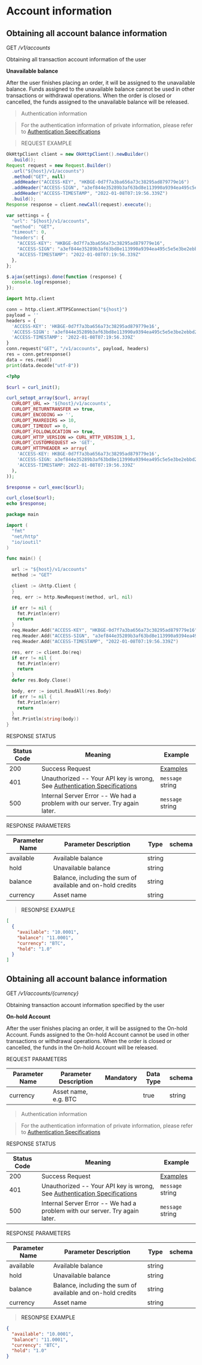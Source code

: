 # Account information

## Obtaining all account balance information

<font class="httpget">GET</font> */v1/accounts*


Obtaining all transaction account information of the user

**Unavailable balance**

After the user finishes placing an order, it will be assigned to the unavailable balance. Funds assigned to the unavailable balance cannot be used in other transactions or withdrawal operations. When the order is closed or cancelled, the funds assigned to the unavailable balance will be released.

> Authentication information

> For the authentication information of private information, please refer to [Authentication Specifications](#auth)

> REQUEST EXAMPLE

```java
OkHttpClient client = new OkHttpClient().newBuilder()
  .build();
Request request = new Request.Builder()
  .url("${host}/v1/accounts")
  .method("GET", null)
  .addHeader("ACCESS-KEY", "HKBGE-0d7f7a3ba656a73c38295ad879779e16")
  .addHeader("ACCESS-SIGN", "a3ef844e35289b3af63bd8e113990a9394ea495c5e5e3be2ebbd26ea63dacc0e")
  .addHeader("ACCESS-TIMESTAMP", "2022-01-08T07:19:56.339Z")
  .build();
Response response = client.newCall(request).execute();
```

```javascript
var settings = {
  "url": "${host}/v1/accounts",
  "method": "GET",
  "timeout": 0,
  "headers": {
    "ACCESS-KEY": "HKBGE-0d7f7a3ba656a73c38295ad879779e16",
    "ACCESS-SIGN": "a3ef844e35289b3af63bd8e113990a9394ea495c5e5e3be2ebbd26ea63dacc0e",
    "ACCESS-TIMESTAMP": "2022-01-08T07:19:56.339Z"
  },
};

$.ajax(settings).done(function (response) {
  console.log(response);
});
```

```python
import http.client

conn = http.client.HTTPSConnection("${host}")
payload = ''
headers = {
  'ACCESS-KEY': 'HKBGE-0d7f7a3ba656a73c38295ad879779e16',
  'ACCESS-SIGN': 'a3ef844e35289b3af63bd8e113990a9394ea495c5e5e3be2ebbd26ea63dacc0e',
  'ACCESS-TIMESTAMP': '2022-01-08T07:19:56.339Z'
}
conn.request("GET", "/v1/accounts", payload, headers)
res = conn.getresponse()
data = res.read()
print(data.decode("utf-8"))
```
```php
<?php

$curl = curl_init();

curl_setopt_array($curl, array(
  CURLOPT_URL => '${host}/v1/accounts',
  CURLOPT_RETURNTRANSFER => true,
  CURLOPT_ENCODING => '',
  CURLOPT_MAXREDIRS => 10,
  CURLOPT_TIMEOUT => 0,
  CURLOPT_FOLLOWLOCATION => true,
  CURLOPT_HTTP_VERSION => CURL_HTTP_VERSION_1_1,
  CURLOPT_CUSTOMREQUEST => 'GET',
  CURLOPT_HTTPHEADER => array(
    'ACCESS-KEY: HKBGE-0d7f7a3ba656a73c38295ad879779e16',
    'ACCESS-SIGN: a3ef844e35289b3af63bd8e113990a9394ea495c5e5e3be2ebbd26ea63dacc0e',
    'ACCESS-TIMESTAMP: 2022-01-08T07:19:56.339Z'
  ),
));

$response = curl_exec($curl);

curl_close($curl);
echo $response;

```

```go
package main

import (
  "fmt"
  "net/http"
  "io/ioutil"
)

func main() {

  url := "${host}/v1/accounts"
  method := "GET"

  client := &http.Client {
  }
  req, err := http.NewRequest(method, url, nil)

  if err != nil {
    fmt.Println(err)
    return
  }
  req.Header.Add("ACCESS-KEY", "HKBGE-0d7f7a3ba656a73c38295ad879779e16")
  req.Header.Add("ACCESS-SIGN", "a3ef844e35289b3af63bd8e113990a9394ea495c5e5e3be2ebbd26ea63dacc0e")
  req.Header.Add("ACCESS-TIMESTAMP", "2022-01-08T07:19:56.339Z")

  res, err := client.Do(req)
  if err != nil {
    fmt.Println(err)
    return
  }
  defer res.Body.Close()

  body, err := ioutil.ReadAll(res.Body)
  if err != nil {
    fmt.Println(err)
    return
  }
  fmt.Println(string(body))
}
```
<aside>
RESPONSE STATUS
</aside>

Status Code | Meaning | Example
---------- | ------- | --------
200 | Success Request | [Examples](#ResonpseExample1)
401 | Unauthorized -- Your API key is wrong, See [Authentication Specifications](#auth) | <code>message</code> string
500 | Internal Server Error -- We had a problem with our server. Try again later. | <code>message</code> string

<aside>
RESPONSE PARAMETERS
</aside>

| Parameter Name | Parameter Description | Type | schema |
| -------- | -------- | ----- |----- | 
|available|Available balance|string||
|hold|Unavailable balance|string||
|balance|Balance, including the sum of available and on-hold credits|string||
|currency|Asset name|string||

> <a name="ResonpseExample">RESONPSE EXAMPLE</a>

```json
[
  {
    "available": "10.0001",
    "balance": "11.0001",
    "currency": "BTC",
    "hold": "1.0"
  }
]
```


## Obtaining all account balance information


<font class="httpget">GET</font> */v1/accounts/{currency}*


Obtaining transaction account information specified by the user

**On-hold Account**

After the user finishes placing an order, it will be assigned to the On-hold Account. Funds assigned to the On-hold Account cannot be used in other transactions or withdrawal operations. When the order is closed or cancelled, the funds in the On-hold Account will be released.


<aside>
REQUEST PARAMETERS
</aside>

| Parameter Name | Parameter Description | Mandatory  | Data Type | schema |
| -------- | -------- | -------- | -------- | ------ |
|currency|Asset name, e.g. BTC||true|string||


> Authentication information

> For the authentication information of private information, please refer to [Authentication Specifications](#auth)

<aside>
RESPONSE STATUS
</aside>

Status Code | Meaning | Example
---------- | ------- | --------
200 | Success Request | [Examples](#ResonpseExample1)
401 | Unauthorized -- Your API key is wrong, See [Authentication Specifications](#auth) | <code>message</code> string
500 | Internal Server Error -- We had a problem with our server. Try again later. | <code>message</code> string

<aside>
RESPONSE PARAMETERS
</aside>

| Parameter Name | Parameter Description | Type | schema |
| -------- | -------- | ----- |----- | 
|available|Available balance|string||
|hold|Unavailable balance|string||
|balance|Balance, including the sum of available and on-hold credits|string||
|currency|Asset name|string||

> <a name="ResonpseExample">RESONPSE EXAMPLE</a>

```json
{
  "available": "10.0001",
  "balance": "11.0001",
  "currency": "BTC",
  "hold": "1.0"
}
```
